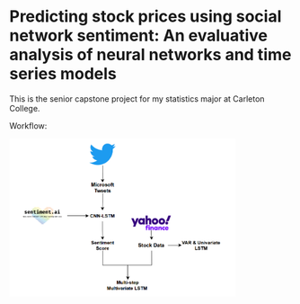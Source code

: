 
# Predicting stock prices using social network sentiment: An evaluative analysis of neural networks and time series models

This is the senior capstone project for my statistics major at Carleton College.

Workflow: 

<img src="https://github.com/Jeanny-ZJN/MyProjects/blob/main/College%20Projects/Stats%20Senior%20Capstone/comps_flowchart.png" width="80%" height="80%">
